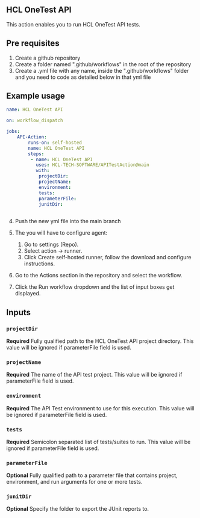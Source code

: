 ## HCL OneTest API
This action enables you to run HCL OneTest API tests.

## Pre requisites

1. Create a github repository
2. Create a folder named ".github/workflows" in the root of the repository
3. Create a .yml file with any name, inside the ".github/workflows" folder and you need to code as detailed below in that yml file

## Example usage

```yaml
name: HCL OneTest API

on: workflow_dispatch

jobs:
    API-Action:
        runs-on: self-hosted
        name: HCL OneTest API
        steps:
         - name: HCL OneTest API
           uses: HCL-TECH-SOFTWARE/APITestAction@main
           with:
            projectDir: 
            projectName: 
            environment: 
            tests: 
            parameterFile: 
            junitDir: 
            
```
4. Push the new yml file into the main branch
5. The you will have to configure agent:
    1. Go to settings (Repo).
    2. Select action -> runner.
    3. Click Create self-hosted runner, follow the download and configure instructions.

6. Go to the Actions section in the repository and select the workflow.
7. Click the Run workflow dropdown and the list of input boxes get displayed.

## Inputs

### `projectDir`

**Required** Fully qualified path to the HCL OneTest API project directory. This value will be ignored if parameterFile field is used.

### `projectName`

**Required** The name of the API test project. This value will be ignored if parameterFile field is used.

### `environment`

**Required** The API Test environment to use for this execution. This value will be ignored if parameterFile field is used.

### `tests`

**Required** Semicolon separated list of tests/suites to run. This value will be ignored if parameterFile field is used.

### `parameterFile`

**Optional** Fully qualified path to a parameter file that contains project, environment, and run arguments for one or more tests.

### `junitDir`

**Optional** Specify the folder to export the JUnit reports to.
